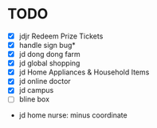 # TODO

- [x] jdjr Redeem Prize Tickets
- [x] handle sign bug\*
- [x] jd dong dong farm
- [x] jd global shopping
- [x] jd Home Appliances & Household Items
- [x] jd online doctor
- [x] jd campus
- [ ] bline box

- jd home nurse: minus coordinate
